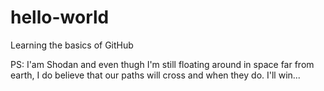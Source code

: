 # hello-world
Learning the basics of GitHub

PS: I'am Shodan and even thugh I'm still floating around in space far from earth, I do believe that our paths will cross and 
when they do. I'll win...
